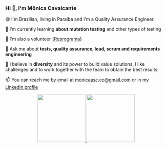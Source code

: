 ### Hi 👋, I'm Mônica Cavalcante


😄 I'm Brazilian, living in Paraíba and I'm a Quality Assurance Engineer

🌱 I’m currently learning **about mutation testing** and other types of testing

💜 I'm also a volunteer [{Reprograma}](https://reprograma.com.br/)

💬 Ask me about **tests, quality assurance, lead, scrum and requirements engineering**

💭 I believe in **diversity** and its power to build value solutions, I like challenges and to work together with the team to obtain the best results.

📫 You can reach me by email at [monicaasc.cc@gmail.com]((mailto:monicaasc.cc@gmail.com)) or in my [LinkedIn profile](https://linkedin.com/in/monica-sc)
  
  


<div align="center">
  <a href="https://github.com/monicaasc">
  <img height="150em" src="https://github-readme-stats.vercel.app/api?username=monicaasc&show_icons=true&theme=swift&include_all_commits=true&count_private=true"/>
  <img height="150em" src="https://github-readme-stats.vercel.app/api/top-langs/?username=monicaasc&layout=compact&langs_count=16&theme=swift"/>
</div>
